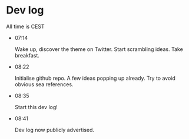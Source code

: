 # Dev log

All time is CEST

- 07:14

  Wake up, discover the theme on Twitter. Start scrambling ideas. Take breakfast.

- 08:22

  Initialise github repo. A few ideas popping up already. Try to avoid obvious sea references.

- 08:35

  Start this dev log!

- 08:41

  Dev log now publicly advertised.
